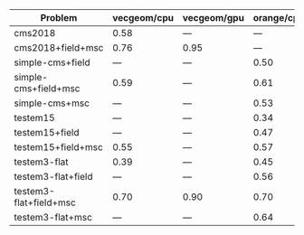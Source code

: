 | Problem                | vecgeom/cpu | vecgeom/gpu | orange/cpu | orange/gpu |
| ---------------------- | ----------- | ----------- | ---------- | ---------- |
| cms2018                |        0.58 |           — |          — |          — |
| cms2018+field+msc      |        0.76 |        0.95 |          — |          — |
| simple-cms+field       |           — |           — |       0.50 |          — |
| simple-cms+field+msc   |        0.59 |           — |       0.61 |          — |
| simple-cms+msc         |           — |           — |       0.53 |          — |
| testem15               |           — |           — |       0.34 |          — |
| testem15+field         |           — |           — |       0.47 |       0.53 |
| testem15+field+msc     |        0.55 |           — |       0.57 |          — |
| testem3-flat           |        0.39 |           — |       0.45 |          — |
| testem3-flat+field     |           — |           — |       0.56 |          — |
| testem3-flat+field+msc |        0.70 |        0.90 |       0.70 |       0.77 |
| testem3-flat+msc       |           — |           — |       0.64 |          — |
